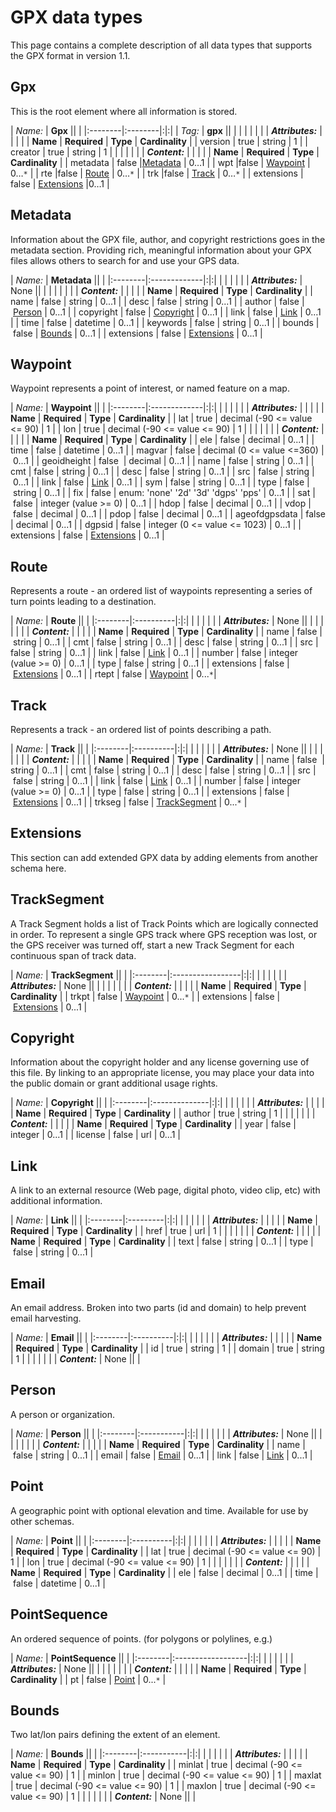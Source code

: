 # GPX data types #

This page contains a complete description of all data types that supports the GPX format in version 1.1.

## Gpx ##

This is the root element where all information is stored.

| _Name:_ | **Gpx** || |
|:--------|:--------|:|:|
| _Tag:_  | **gpx** || |
|         | | | |
| **_Attributes:_** |         | | |
| **Name** | **Required** | **Type** | **Cardinality** |
| version | true    | string | 1 |
| creator | true    | string | 1 |
|         | | | |
| **_Content:_** |         | | |
| **Name** | **Required** | **Type** | **Cardinality** |
| metadata | false   |[Metadata](gpxDataTypes#Metadata.md) | 0…1 |
| wpt     |false    | [Waypoint](gpxDataTypes#Waypoint.md) | 0…`*` |
| rte     |false    | [Route](gpxDataTypes#Route.md) | 0…`*` |
| trk     |false    | [Track](gpxDataTypes#Track.md) | 0…`*` |
| extensions | false   | [Extensions](gpxDataTypes#Extensions.md) |0…1 |

## Metadata ##

Information about the GPX file, author, and copyright restrictions goes in the metadata section. Providing rich, meaningful information about your GPX files allows others to search for and use your GPS data.

| _Name:_ | **Metadata** || |
|:--------|:-------------|:|:|
|         | | | |
| **_Attributes:_** | None         || |
|         | | | |
| **_Content:_** |              | | |
| **Name** | **Required** | **Type** | **Cardinality** |
| name    | false        | string | 0...1 |
| desc    | false        | string | 0...1 |
| author  | false        | [Person](gpxDataTypes#Person.md) | 0...1 |
| copyright | false        | [Copyright](gpxDataTypes#Copyright.md) | 0...1 |
| link    | false        | [Link](gpxDataTypes#Link.md) | 0...1 |
| time    | false        | datetime | 0...1 |
| keywords | false        | string | 0...1 |
| bounds  | false        | [Bounds](gpxDataTypes#Bounds.md) | 0...1 |
| extensions | false        | [Extensions](gpxDataTypes#Extensions.md) | 0...1 |

## Waypoint ##

Waypoint represents a point of interest, or named feature on a map.

| _Name:_ | **Waypoint** || |
|:--------|:-------------|:|:|
|         | | | |
| **_Attributes:_** |              | | |
| **Name** | **Required** | **Type** | **Cardinality** |
| lat     | true         | decimal (-90 <= value <= 90) | 1 |
| lon     | true         | decimal (-90 <= value <= 90) | 1 |
|         | | | |
| **_Content:_** |              | | |
| **Name** | **Required** | **Type** | **Cardinality** |
| ele     | false        | decimal | 0...1 |
| time    | false        | datetime | 0...1 |
| magvar  | false        | decimal (0 <= value <=360) | 0...1 |
| geoidheight | false        | decimal | 0...1 |
| name    | false        | string | 0...1 |
| cmt     | false        | string | 0...1 |
| desc    | false        | string | 0...1 |
| src     | false        | string | 0...1 |
| link    | false        | [Link](gpxDataTypes#Link.md) | 0...1 |
| sym     | false        | string | 0...1 |
| type    | false        | string | 0...1 |
| fix     | false        | enum: 'none' '2d' '3d' 'dgps' 'pps' | 0...1 |
| sat     | false        | integer (value >= 0) | 0...1 |
| hdop    | false        | decimal | 0...1 |
| vdop    | false        | decimal | 0...1 |
| pdop    | false        | decimal | 0...1 |
| ageofdgpsdata | false        | decimal | 0...1 |
| dgpsid  | false        | integer (0 <= value <= 1023) | 0...1 |
| extensions | false        | [Extensions](gpxDataTypes#Extensions.md) | 0...1 |

## Route ##

Represents a route - an ordered list of waypoints representing a series of turn points leading to a destination.

| _Name:_ | **Route** || |
|:--------|:----------|:|:|
|         | | | |
| **_Attributes:_** | None      || |
|         | | | |
| **_Content:_** |           | | |
| **Name** | **Required** | **Type** | **Cardinality** |
| name    | false     | string | 0...1 |
| cmt     | false     | string | 0...1 |
| desc    | false     | string | 0...1 |
| src     | false     | string | 0...1 |
| link    | false     | [Link](gpxDataTypes#Link.md) | 0...1 |
| number  | false     | integer (value >= 0) | 0...1 |
| type    | false     | string | 0...1 |
| extensions | false     | [Extensions](gpxDataType#Extensions.md) | 0...1 |
| rtept   | false     | [Waypoint](gpxDataType#Waypoint.md) | 0...`*`|

## Track ##

Represents a track - an ordered list of points describing a path.

| _Name:_ | **Track** || |
|:--------|:----------|:|:|
|         | | | |
| **_Attributes:_** | None      || |
|         | | | |
| **_Content:_** |           | | |
| **Name** | **Required** | **Type** | **Cardinality** |
| name    | false     | string | 0...1 |
| cmt     | false     | string | 0...1 |
| desc    | false     | string | 0...1 |
| src     | false     | string | 0...1 |
| link    | false     | [Link](gpxDataTypes#Link.md) | 0...1 |
| number  | false     | integer (value >= 0) | 0...1 |
| type    | false     | string | 0...1 |
| extensions | false     | [Extensions](gpxDataTypes#Extensions.md) | 0...1 |
| trkseg  | false     | [TrackSegment](gpxDataTypes#TrackSegment.md) | 0...`*` |

## Extensions ##

This section can add extended GPX data by adding elements from another schema here.

## TrackSegment ##

A Track Segment holds a list of Track Points which are logically connected in order. To represent a single GPS track where GPS reception was lost, or the GPS receiver was turned off, start a new Track Segment for each continuous span of track data.

| _Name:_ | **TrackSegment** || |
|:--------|:-----------------|:|:|
|         | | | |
| **_Attributes:_** | None             || |
|         | | | |
| **_Content:_** |                  | | |
| **Name** | **Required**     | **Type** | **Cardinality** |
| trkpt   | false            | [Waypoint](gpxDataTypes#Waypoint.md) | 0...`*` |
| extensions | false            | [Extensions](gpxDataTypes#Extensions.md) | 0...1 |

## Copyright ##

Information about the copyright holder and any license governing use of this file. By linking to an appropriate license, you may place your data into the public domain or grant additional usage rights.

| _Name:_ | **Copyright** || |
|:--------|:--------------|:|:|
|         | | | |
| **_Attributes:_** |               | | |
| **Name** | **Required**  | **Type** | **Cardinality** |
| author  | true          | string | 1 |
|         | | | |
| **_Content:_** |               | | |
| **Name** | **Required**  | **Type** | **Cardinality** |
| year    | false         | integer | 0...1 |
| license | false         | url | 0...1 |

## Link ##

A link to an external resource (Web page, digital photo, video clip, etc) with additional information.

| _Name:_ | **Link** || |
|:--------|:---------|:|:|
|         | | | |
| **_Attributes:_** |          | | |
| **Name** | **Required** | **Type** | **Cardinality** |
| href    | true     | url | 1 |
|         | | | |
| **_Content:_** |          | | |
| **Name** | **Required** | **Type** | **Cardinality** |
| text    | false    | string | 0...1 |
| type    | false    | string | 0...1 |

## Email ##

An email address. Broken into two parts (id and domain) to help prevent email harvesting.

| _Name:_ | **Email** || |
|:--------|:----------|:|:|
|         | | | |
| **_Attributes:_** |           | | |
| **Name** | **Required** | **Type** | **Cardinality** |
| id      | true      | string | 1 |
| domain  | true      | string | 1 |
|         | | | |
| **_Content:_** | None      || |

## Person ##

A person or organization.

| _Name:_ | **Person** || |
|:--------|:-----------|:|:|
|         | | | |
| **_Attributes:_** | None       || |
|         | | | |
| **_Content:_** |            | | |
| **Name** | **Required** | **Type** | **Cardinality** |
| name    | false      | string | 0...1 |
| email   | false      | [Email](gpxDataTypes#Email.md) | 0...1 |
| link    | false      | [Link](gpxDataTypes#Link.md) | 0...1 |

## Point ##

A geographic point with optional elevation and time. Available for use by other schemas.

| _Name:_ | **Point** || |
|:--------|:----------|:|:|
|         | | | |
| **_Attributes:_** |           | | |
| **Name** | **Required** | **Type** | **Cardinality** |
| lat     | true      | decimal (-90 <= value <= 90) | 1 |
| lon     | true      | decimal (-90 <= value <= 90) | 1 |
|         | | | |
| **_Content:_** |           | | |
| **Name** | **Required** | **Type** | **Cardinality** |
| ele     | false     | decimal | 0...1 |
| time    | false     | datetime | 0...1 |

## PointSequence ##

An ordered sequence of points. (for polygons or polylines, e.g.)

| _Name:_ | **PointSequence** || |
|:--------|:------------------|:|:|
|         | | | |
| **_Attributes:_** | None              || |
|         | | | |
| **_Content:_** |                   | | |
| **Name** | **Required**      | **Type** | **Cardinality** |
| pt      | false             | [Point](gpxDataTypes#Point.md) | 0...`*` |

## Bounds ##

Two lat/lon pairs defining the extent of an element.

| _Name:_ | **Bounds** || |
|:--------|:-----------|:|:|
|         | | | |
| **_Attributes:_** |            | | |
| **Name** | **Required** | **Type** | **Cardinality** |
| minlat  | true       | decimal (-90 <= value <= 90) | 1 |
| minlon  | true       | decimal (-90 <= value <= 90) | 1 |
| maxlat  | true       | decimal (-90 <= value <= 90) | 1 |
| maxlon  | true       | decimal (-90 <= value <= 90) | 1 |
|         | | | |
| **_Content:_** | None       || |